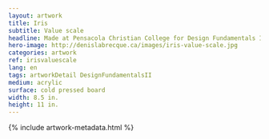 ```yaml
---
layout: artwork
title: Iris
subtitle: Value scale
headline: Made at Pensacola Christian College for Design Fundamentals II
hero-image: http://denislabrecque.ca/images/iris-value-scale.jpg
categories: artwork
ref: irisvaluescale
lang: en
tags: artworkDetail DesignFundamentalsII
medium: acrylic
surface: cold pressed board
width: 8.5 in.
height: 11 in.
---
```

{% include artwork-metadata.html %}
